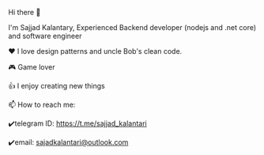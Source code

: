 Hi there 👋

I'm Sajjad Kalantary, Experienced Backend developer (nodejs and .net core) and software engineer

❤️ I love design patterns and uncle Bob's clean code.

🎮 Game lover

👍 I enjoy creating new things

📫 How to reach me:

✔️telegram ID: https://t.me/sajjad_kalantari

✔️email: sajadkalantari@outlook.com
